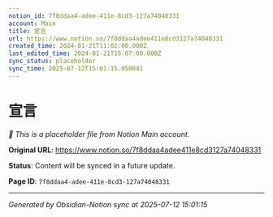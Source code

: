 ```yaml
---
notion_id: 7f8ddaa4-adee-411e-8cd3-127a74048331
account: Main
title: 宣言
url: https://www.notion.so/7f8ddaa4adee411e8cd3127a74048331
created_time: 2024-01-21T11:02:00.000Z
last_edited_time: 2024-01-21T15:07:00.000Z
sync_status: placeholder
sync_time: 2025-07-12T15:01:15.050841
---
```


# 宣言

*🔄 This is a placeholder file from Notion Main account.*

**Original URL**: https://www.notion.so/7f8ddaa4adee411e8cd3127a74048331

**Status**: Content will be synced in a future update.

**Page ID**: `7f8ddaa4-adee-411e-8cd3-127a74048331`

---

*Generated by Obsidian-Notion sync at 2025-07-12 15:01:15*
